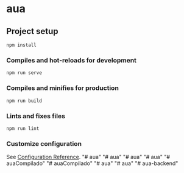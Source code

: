 # aua

## Project setup
```
npm install
```

### Compiles and hot-reloads for development
```
npm run serve
```

### Compiles and minifies for production
```
npm run build
```

### Lints and fixes files
```
npm run lint
```

### Customize configuration
See [Configuration Reference](https://cli.vuejs.org/config/).
"# aua" 
"# aua" 
"# aua" 
"# aua" 
"# auaCompilado" 
"# auaCompilado" 
"# aua" 
"# aua" 
"# aua-backend" 
